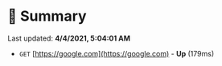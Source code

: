 # 📖 Summary
Last updated: **4/4/2021, 5:04:01 AM**

- `GET` [https://google.com](https://google.com) - **Up** (179ms)
